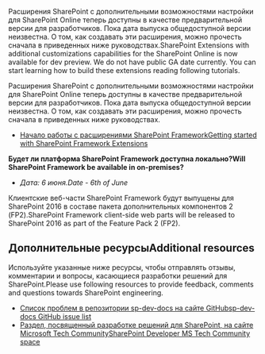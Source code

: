 <span data-ttu-id="4b52e-p103">Расширения SharePoint с дополнительными возможностями настройки для SharePoint Online теперь доступны в качестве предварительной версии для разработчиков. Пока дата выпуска общедоступной версии неизвестна. О том, как создавать эти расширения, можно прочесть сначала в приведенных ниже руководствах.</span><span class="sxs-lookup"><span data-stu-id="4b52e-p103">SharePoint Extensions with additional customizations capabilities for the SharePoint Online is now available for dev preview. We do not have public GA date currently. You can start learning how to build these extensions reading following tutorials.</span></span>

Расширения SharePoint с дополнительными возможностями настройки для SharePoint Online теперь доступны в качестве предварительной версии для разработчиков. Пока дата выпуска общедоступной версии неизвестна. О том, как создавать эти расширения, можно прочесть сначала в приведенных ниже руководствах.

* [<span data-ttu-id="4b52e-119">Начало работы с расширениями SharePoint Framework</span><span class="sxs-lookup"><span data-stu-id="4b52e-119">Getting started with SharePoint Framework Extensions</span></span>](http://aka.ms/spfx-extensions)

<span data-ttu-id="4b52e-120">**Будет ли платформа SharePoint Framework доступна локально?**</span><span class="sxs-lookup"><span data-stu-id="4b52e-120">**Will SharePoint Framework be available in on-premises?**</span></span>

- <span data-ttu-id="4b52e-121">*Дата: 6 июня.*</span><span class="sxs-lookup"><span data-stu-id="4b52e-121">*Date - 6th of June*</span></span>

<span data-ttu-id="4b52e-122">Клиентские веб-части SharePoint Framework будут выпущены для SharePoint 2016 в составе пакета дополнительных компонентов 2 (FP2).</span><span class="sxs-lookup"><span data-stu-id="4b52e-122">SharePoint Framework client-side web parts will be released to SharePoint 2016 as part of the Feature Pack 2 (FP2).</span></span> 

## <a name="additional-resources"></a><span data-ttu-id="4b52e-123">Дополнительные ресурсы</span><span class="sxs-lookup"><span data-stu-id="4b52e-123">Additional resources</span></span>
<span data-ttu-id="4b52e-124">Используйте указанные ниже ресурсы, чтобы отправлять отзывы, комментарии и вопросы, касающиеся разработки решений для SharePoint.</span><span class="sxs-lookup"><span data-stu-id="4b52e-124">Please use following resources to provide feedback, comments and questions towards SharePoint engineering.</span></span> 

* [<span data-ttu-id="4b52e-125">Список проблем в репозитории sp-dev-docs на сайте GitHub</span><span class="sxs-lookup"><span data-stu-id="4b52e-125">sp-dev-docs GitHub issue list</span></span>](https://github.com/SharePoint/sp-dev-docs/issues)
* [<span data-ttu-id="4b52e-126">Раздел, посвященный разработке решений для SharePoint, на сайте Microsoft Tech Community</span><span class="sxs-lookup"><span data-stu-id="4b52e-126">SharePoint Developer MS Tech Community space</span></span>](https://aka.ms/sppnp-community)
